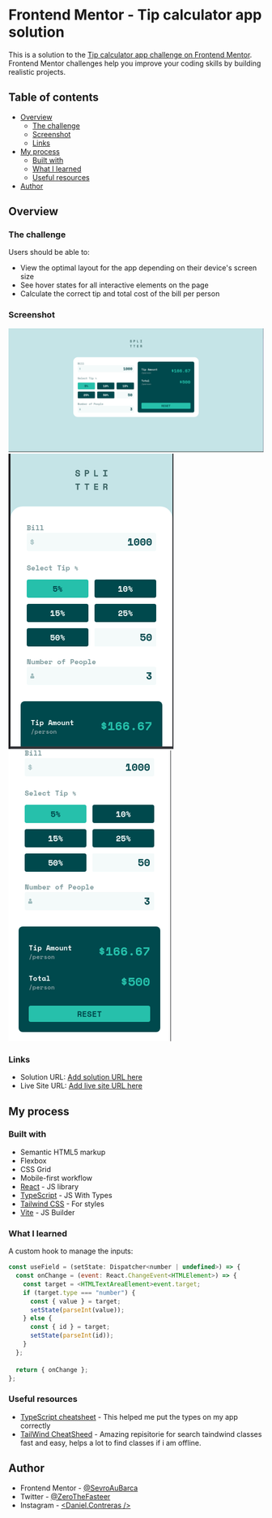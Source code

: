 # Frontend Mentor - Tip calculator app solution

This is a solution to the [Tip calculator app challenge on Frontend Mentor](https://www.frontendmentor.io/challenges/tip-calculator-app-ugJNGbJUX). Frontend Mentor challenges help you improve your coding skills by building realistic projects.

## Table of contents

- [Overview](#overview)
  - [The challenge](#the-challenge)
  - [Screenshot](#screenshot)
  - [Links](#links)
- [My process](#my-process)
  - [Built with](#built-with)
  - [What I learned](#what-i-learned)
  - [Useful resources](#useful-resources)
- [Author](#author)

## Overview

### The challenge

Users should be able to:

- View the optimal layout for the app depending on their device's screen size
- See hover states for all interactive elements on the page
- Calculate the correct tip and total cost of the bill per person

### Screenshot

![Ss1](./src/assets/Screenshots/screenshot1.png)
![Ss2](./src/assets/Screenshots/screenshot2.png) ![Ss3](./src/assets/Screenshots/screenshot3.png)

### Links

- Solution URL: [Add solution URL here](https://your-solution-url.com)
- Live Site URL: [Add live site URL here](https://your-live-site-url.com)

## My process

### Built with

- Semantic HTML5 markup
- Flexbox
- CSS Grid
- Mobile-first workflow
- [React](https://reactjs.org/) - JS library
- [TypeScript](https://www.typescriptlang.org/) - JS With Types
- [Tailwind CSS](https://tailwindcss.com/) - For styles
- [Vite](https://vitejs.dev/) - JS Builder

### What I learned

A custom hook to manage the inputs:

```js
const useField = (setState: Dispatcher<number | undefined>) => {
  const onChange = (event: React.ChangeEvent<HTMLElement>) => {
    const target = <HTMLTextAreaElement>event.target;
    if (target.type === "number") {
      const { value } = target;
      setState(parseInt(value));
    } else {
      const { id } = target;
      setState(parseInt(id));
    }
  };

  return { onChange };
};
```

### Useful resources

- [TypeScript cheatsheet](https://react-typescript-cheatsheet.netlify.app/docs/basic/setup) - This helped me put the types on my app correctly
- [TailWind CheatSheed](https://github.com/gojutin/tailwind-cheatsheet) - Amazing repisitorie for search taindwind classes fast and easy, helps a lot to find classes if i am offline.

## Author

- Frontend Mentor - [@SevroAuBarca](https://www.frontendmentor.io/profile/SevroAuBarca)
- Twitter - [@ZeroTheFasteer](https://www.twitter.com/ZeroTheFasteer)
- Instagram - [<Daniel.Contreras />](https://www.instagram.com/daniel.au.lune/)
